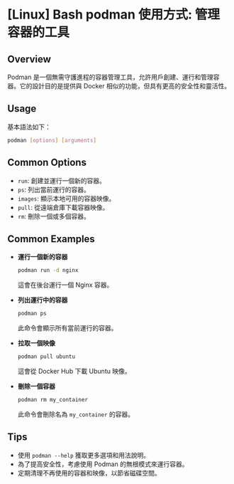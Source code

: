 # [Linux] Bash podman 使用方式: 管理容器的工具

## Overview
Podman 是一個無需守護進程的容器管理工具，允許用戶創建、運行和管理容器。它的設計目的是提供與 Docker 相似的功能，但具有更高的安全性和靈活性。

## Usage
基本語法如下：
```bash
podman [options] [arguments]
```

## Common Options
- `run`: 創建並運行一個新的容器。
- `ps`: 列出當前運行的容器。
- `images`: 顯示本地可用的容器映像。
- `pull`: 從遠端倉庫下載容器映像。
- `rm`: 刪除一個或多個容器。

## Common Examples
- **運行一個新的容器**
  ```bash
  podman run -d nginx
  ```
  這會在後台運行一個 Nginx 容器。

- **列出運行中的容器**
  ```bash
  podman ps
  ```
  此命令會顯示所有當前運行的容器。

- **拉取一個映像**
  ```bash
  podman pull ubuntu
  ```
  這會從 Docker Hub 下載 Ubuntu 映像。

- **刪除一個容器**
  ```bash
  podman rm my_container
  ```
  此命令會刪除名為 `my_container` 的容器。

## Tips
- 使用 `podman --help` 獲取更多選項和用法說明。
- 為了提高安全性，考慮使用 Podman 的無根模式來運行容器。
- 定期清理不再使用的容器和映像，以節省磁碟空間。